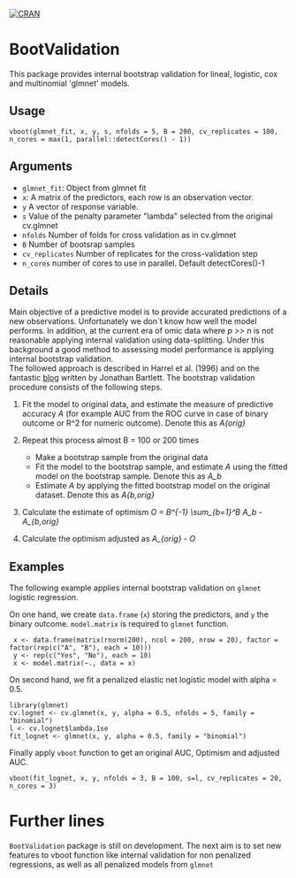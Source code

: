﻿[![CRAN](https://www.r-pkg.org/badges/version/BootValidation)](https://CRAN.R-project.org/package=BootValidation)

# BootValidation
This package provides internal bootstrap validation for lineal, logistic, cox and multinomial 'glmnet' models.

## Usage
```
vboot(glmnet_fit, x, y, s, nfolds = 5, B = 200, cv_replicates = 100, n_cores = max(1, parallel::detectCores() - 1))
```
## Arguments
 * `glmnet_fit`: Object from glmnet fit 
 * `x`: A matrix of the predictors, each row is an observation vector.
 * `y`  A vector of response variable.
 * `s`  Value of the penalty parameter "lambda" selected from the original cv.glmnet
 * `nfolds` Number of folds for cross validation as in cv.glmnet
 * `B` Number of bootsrap samples
 * `cv_replicates` Number of replicates for the cross-validation step
 * `n_cores` number of cores to use in parallel. Default detectCores()-1

## Details

Main objective of a predictive model is to provide accurated predictions of a new observations. Unfortunately we don´t know how well the model performs. In addition, at the current era of omic data where *p >> n* is not reasonable applying internal validation using data-splitting. Under this background a good method to assessing model performance is applying internal bootstrap validation.                                                                                             
The followed approach is described in Harrel et al. (1996) and on the fantastic [blog](http://thestatsgeek.com/2014/10/04/adjusting-for-optimismoverfitting-in-measures-of-predictive-ability-using-bootstrapping/) written by Jonathan Bartlett. The bootstrap validation procedure consists of the following steps.

   1. Fit the model to original data, and estimate the measure of predictive accuracy *A* (for example AUC from the ROC curve in case of binary outcome or R^2 for numeric outcome). Denote this as *A{orig}*
   2. Repeat this process almost B = 100 or 200 times
      *   Make a bootstrap sample from the original data
      *   Fit the model to the bootstrap sample, and estimate *A* using the fitted model on the bootstrap sample. Denote this as *A_b*
      *   Estimate *A* by applying the fitted bootstrap model on the original dataset. Denote this as *A{b,orig}*
      
   3. Calculate the estimate of optimism *O = B^{-1} \sum_{b=1}^B A_b - A_{b,orig}*
   4. Calculate the optimism adjusted as *A_{orig} - O* 

## Examples

The following example applies internal bootstrap validation on `glmnet` logistic regression. 

 On one hand, we create `data.frame` (`x`) storing the predictors, and `y` the binary outcome. `model.matrix` is required to `glmnet` function. 
```{r}
 x <- data.frame(matrix(rnorm(200), ncol = 200, nrow = 20), factor = factor(rep(c("A", "B"), each = 10)))
 y <- rep(c("Yes", "No"), each = 10)
 x <- model.matrix(~., data = x)
 ```
 On second hand, we fit a penalized elastic net logistic model with alpha = 0.5. 
 
 ```{r}
 library(glmnet)
 cv.lognet <- cv.glmnet(x, y, alpha = 0.5, nfolds = 5, family = "binomial")
 l <- cv.lognet$lambda.1se
 fit_lognet <- glmnet(x, y, alpha = 0.5, family = "binomial")
 ```
 Finally apply `vboot` function to get an original AUC, Optimism and adjusted AUC. 
 
 ```{r}
 vboot(fit_lognet, x, y, nfolds = 3, B = 100, s=l, cv_replicates = 20, n_cores = 3)
```

# Further lines

`BootValidation` package is still on development. The next aim is to set new features to vboot function like internal validation for non penalized regressions, as well as all penalized models from `glmnet`

